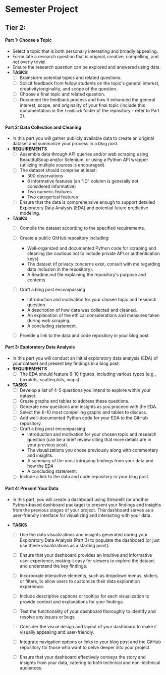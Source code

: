 # Semester Project
## Tier 2:
#### Part 1: Choose a Topic
* Select a topic that is both personally interesting and broadly appealing.
* Formulate a research question that is original, creative, compelling, and not overly trivial.
* Ensure the research question can be explored and answered using data.
* **TASKS:**
    - [ ] Brainstorm potential topics and related questions.
    - [ ] Solicit feedback from fellow students on the topic's general interest, creativity/originality, and scope of the question.
    - [ ] Choose a final topic and related question.
    - [ ] Document the feedback process and how it enhanced the general interest, scope, and originality of your final topic (include this documentation in the `feedback` folder of the repository - refer to Part 2).

#### Part 2: Data Collection and Cleaning
* In this part you will gather publicly available data to create an original dataset and summarize your process in a blog post.
* **REQUIREMENTS** 
    - [ ] Assemble data through API queries and/or web scraping using BeautifulSoup and/or Selenium, or using a Python API wrapper (utilizing multiple sources is encouraged).
    - [ ] The dataset should comprise at least:
        * 300 observations 
        * 6 informative features (an "ID" column is generally not considered informative)
        * Two numeric features
        * Two categorical features
    - [ ] Ensure that the data is comprehensive enough to support detailed Exploratory Data Analysis (EDA) and potential future predictive modeling.
* **TASKS**
    - [ ] Compile the dataset according to the specified requirements.
    - [ ] Create a public GitHub repository including:
        * Well-organized and documented Python code for scraping and cleaning (be cautious not to include private API or authentication keys).
        * The dataset (if privacy concerns exist, consult with me regarding data inclusion in the repository).
        * A Readme.md file explaining the repository's purpose and contents.
    - [ ] Craft a blog post encompassing:
        * Introduction and motivation for your chosen topic and research question.
        * A description of how data was collected and cleaned.
        * An explanation of the ethical considerations and measures taken during web scraping.
        * A concluding statement.
    - [ ] Provide a link to the data and code repository in your blog post.


#### Part 3: Exploratory Data Analysis
* In this part you will conduct an initial exploratory data analysis (EDA) of your dataset and present key findings in a blog post.
* **REQUIREMENTS**
    - [ ] The EDA should feature 6-10 figures, including various types (e.g., boxplots, scatterplots, maps).
* **TASKS**
    - [ ] Develop a list of 4-5 questions you intend to explore within your dataset.
    - [ ] Create graphs and tables to address these questions.
    - [ ] Generate new questions and insights as you proceed with the EDA.
    - [ ] Select the 6-10 most compelling graphs and tables to discuss.
    - [ ] Add well-documented Python code for your EDA to the GitHub repository.
    - [ ] Craft a blog post encompassing:
        * Introduction and motivation for your chosen topic and research question (can be a brief review citing that more details are in your previous post).
        * The visualizations you chose previously along with commentary and insights.
        * A summary of the most intriguing findings from your data and how the EDA 
        * A concluding statement.
    - [ ] Include a link to the data and code repository in your blog post.
 
#### Part 4: Present Your Data
* In this part, you will create a dashboard using Streamlit (or another *Python*-based dashboard package) to  present your findings and insights from the previous stages of your project. This dashboard serves as a user-friendly interface for visualizing and interacting with your data.

* **TASKS**
    - [ ] Use the data visualizations and insights generated during your Exploratory Data Analysis (Part 3) to populate the dashboard (or just use these visualizations as a starting point).
    - [ ] Ensure that your dashboard provides an intuitive and informative user experience, making it easy for viewers to explore the dataset and understand the key findings.
    - [ ] Incorporate interactive elements, such as dropdown menus, sliders, or filters, to allow users to customize their data exploration experience.
    - [ ] Include descriptive captions or tooltips for each visualization to provide context and explanations for your findings.
    - [ ] Test the functionality of your dashboard thoroughly to identify and resolve any issues or bugs.
    - [ ] Consider the visual design and layout of your dashboard to make it visually appealing and user-friendly.
    - [ ] Integrate navigation options or links to your blog post and the GitHub repository for those who want to delve deeper into your project.
    - [ ] Ensure that your dashboard effectively conveys the story and insights from your data, catering to both technical and non-technical audiences.
 

